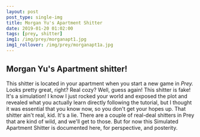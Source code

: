 ```yaml
---
layout: post
post_type: single-img
title: Morgan Yu's Apartment Shitter
date: 2019-01-20 01:02:00
tags: [prey, shitter]
img1: /img/prey/morganapt1.jpg
img1_rollover: /img/prey/morganapt1a.jpg
---
```

## Morgan Yu's Apartment shitter!

This shitter is located in your apartment when you start a new game in *Prey.* Looks pretty great, right? Real cozy? Well, guess again! This shitter is fake! It's a simulation! I know I just rocked your world and exposed the plot and revealed what you actually learn directly following the tutorial, but I thought it was essential that you know now, so you don't get your hopes up. That shitter ain't real, kid. It's a lie. There are a couple of real-deal shitters in Prey that are kind of wild, and we'll get to those. But for now this Simulated Apartment Shitter is documented here, for perspective, and posterity. 
